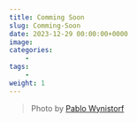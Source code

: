 ```yaml
---
title: Comming Soon
slug: Comming-Soon
date: 2023-12-29 00:00:00+0000
image: 
categories:
    - 
tags:
    - 
weight: 1
---
```


> Photo by [Pablo Wynistorf](https://www.pablo.one)
